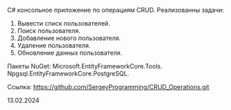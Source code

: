 C# консольное приложение по операциям CRUD.
Реализованны задачи:
1. Вывести списк пользователей.
2. Поиск пользователя.
3. Добавление нового пользователя.
4. Удаление пользователя.
5. Обновление данных пользователя.

Пакеты NuGet: 
Microsoft.EntityFrameworkCore.Tools.      
Npgsql.EntityFrameworkCore.PostgreSQL.

Ссылка: https://github.com/SergeyProgramming/CRUD_Operations.git

13.02.2024
